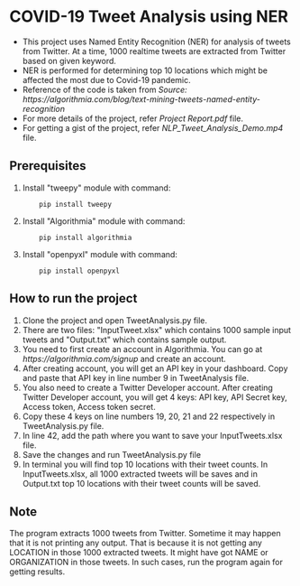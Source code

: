 # COVID-19 Tweet Analysis using NER

<ul>
<li> This project uses Named Entity Recognition (NER) for analysis of tweets from Twitter. At a time, 1000 realtime tweets are extracted from Twitter based on given keyword.
<li> NER is performed for determining top 10 locations which might be affected the most due to Covid-19 pandemic.
<li> Reference of the code is taken from <i>Source: https://algorithmia.com/blog/text-mining-tweets-named-entity-recognition</i>
<li> For more details of the project, refer <i>Project Report.pdf</i> file.
<li> For getting a gist of the project, refer <i>NLP_Tweet_Analysis_Demo.mp4</i> file.
</ul>

## Prerequisites
<ol>
<li> Install "tweepy" module with command:

        pip install tweepy

<li> Install "Algorithmia" module with command:

        pip install algorithmia

<li> Install "openpyxl" module with command:

        pip install openpyxl

</ol>

## How to run the project
<ol>
<li> Clone the project and open TweetAnalysis.py file.
<li> There are two files: "InputTweet.xlsx" which contains 1000 sample input tweets and "Output.txt" which contains sample output.
<li> You need to first create an account in Algorithmia. You can go at <i>https://algorithmia.com/signup</i> and create an account.
<li> After creating account, you will get an API key in your dashboard. Copy and paste that API key in line number 9 in TweetAnalysis file.
<li> You also need to create a Twitter Developer account. After creating Twitter Developer account, you will get 4 keys: API key, API Secret key, Access token, Access token secret.
<li> Copy these 4 keys on line numbers 19, 20, 21 and 22 respectively in TweetAnalysis.py file.
<li> In line 42, add the path where you want to save your InputTweets.xlsx file.
<li> Save the changes and run TweetAnalysis.py file
<li> In terminal you will find top 10 locations with their tweet counts. In InputTweets.xlsx, all 1000 extracted tweets will be saves and in Output.txt top 10 locations with their tweet counts will be saved.
</ol>

## Note
The program extracts 1000 tweets from Twitter. Sometime it may happen that it is not printing any output.
That is because it is not getting any LOCATION in those 1000 extracted tweets. It might have got NAME
or ORGANIZATION in those tweets. In such cases, run the program again for getting results.
